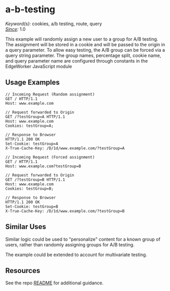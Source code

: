 # a-b-testing

*Keyword(s):* cookies, a/b testing, route, query<br>
*[Since](https://learn.akamai.com/en-us/webhelp/edgeworkers/edgeworkers-user-guide/GUID-14077BCA-0D9F-422C-8273-2F3E37339D5B.html):* 1.0

This example will randomly assign a new user to a group for A/B testing.
The assignment will be stored in a cookie and will be passed to the origin in a query parameter.
To allow easy testing, the A/B group can be forced via a query string parameter.
The group names, percentage split, cookie name, and query parameter name are configured through constants in the EdgeWorker JavaScript module

## Usage Examples
````
// Incoming Request (Random assignment)
GET / HTTP/1.1
Host: www.example.com

// Request forwarded to Origin
GET /?testGroup=A HTTP/1.1
Host: www.example.com
Cookies: testGroup=A;

// Response to Browser
HTTP/1.1 200 OK
Set-Cookie: testGroup=A
X-True-Cache-Key: /D/1d/www.example.com/?testGroup=A
````

````
// Incoming Request (Forced assignment)
GET / HTTP/1.1
Host: www.example.com?testGroup=B

// Request forwarded to Origin
GET /?testGroup=B HTTP/1.1
Host: www.example.com
Cookies: testGroup=B;

// Response to Browser
HTTP/1.1 200 OK
Set-Cookie: testGroup=B
X-True-Cache-Key: /D/1d/www.example.com/?testGroup=B
````

## Similar Uses
Similar logic could be used to "personalize" content for a known group of users,
rather than randomly assigning groups for A/B testing.

The example could be extended to account for multivariate testing.

## Resources
See the repo [README](../../../../README.md#Resources) for additional guidance.
